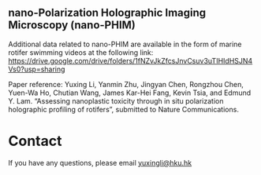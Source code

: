 ## nano-Polarization Holographic Imaging Microscopy (nano-PHIM)
Additional data related to nano-PHIM are available in the form of marine rotifer swimming videos at the following link: https://drive.google.com/drive/folders/1fNZvJkZfcsJnvCsuv3uTIHIdHSJN4Vs0?usp=sharing

Paper reference: 
Yuxing Li, Yanmin Zhu, Jingyan Chen, Rongzhou Chen, Yuen-Wa Ho, Chutian Wang, James Kar-Hei Fang, Kevin Tsia, and Edmund Y. Lam.
“Assessing nanoplastic toxicity through in situ polarization holographic profiling of rotifers”, submitted to Nature Communications.

# Contact
If you have any questions, please email yuxingli@hku.hk
